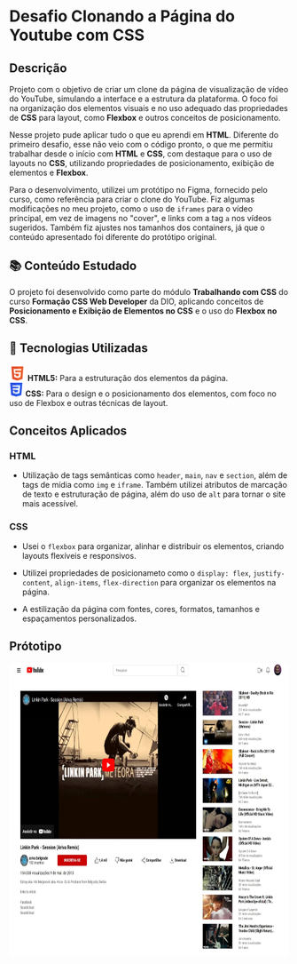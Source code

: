 # Desafio Clonando a Página do Youtube com CSS

## Descrição
Projeto com o objetivo de criar um clone da página de visualização de vídeo do YouTube, simulando a interface e a estrutura da plataforma. O foco foi na organização dos elementos visuais e no uso adequado das propriedades de **CSS** para layout, como **Flexbox** e outros conceitos de posicionamento.

Nesse projeto pude aplicar tudo o que eu aprendi em **HTML**. Diferente do primeiro desafio, esse não veio com o código pronto, o que me permitiu trabalhar desde o início com **HTML** e **CSS**, com destaque para o uso de layouts no **CSS**, utilizando propriedades de posicionamento, exibição de elementos e **Flexbox**.

Para o desenvolvimento, utilizei um protótipo no Figma, fornecido pelo curso, como referência para criar o clone do YouTube. Fiz algumas modificações no meu projeto, como o uso de `iframes` para o vídeo principal, em vez de imagens no "cover", e links com a tag `a` nos vídeos sugeridos. Também fiz ajustes nos tamanhos dos containers, já que o conteúdo apresentado foi diferente do protótipo original.

## 📚 Conteúdo Estudado

O projeto foi desenvolvido como parte do módulo **Trabalhando com CSS** do curso **Formação CSS Web Developer** da DIO, aplicando conceitos de **Posicionamento e Exibição de Elementos no CSS** e o uso do **Flexbox no CSS**.

## 🚀 Tecnologias Utilizadas

<img src="assets/images/html-5-svgrepo-com (1).svg" alt="" width="29px"> **HTML5:** Para a estruturação dos elementos da página.
<br>
<img src="assets/images/CSS3_logo.svg" alt="" width="25px"> **CSS:** Para o design e o posicionamento dos elementos, com foco no uso de Flexbox e outras técnicas de layout.

## Conceitos Aplicados

### HTML

- Utilização de tags semânticas como `header`, `main`, `nav` e `section`, além de tags de mídia como `img` e `iframe`. Também utilizei atributos de marcação de texto e estruturação de página, além do uso de `alt` para tornar o site mais acessível.

### CSS

- Usei o `flexbox` para organizar, alinhar e distribuir os elementos, criando layouts flexíveis e responsivos.

- Utilizei propriedades de posicionameto como o `display: flex`, `justify-content`, `align-items`, `flex-direction` para organizar os elementos na página.

- A estilização da página com fontes, cores, formatos, tamanhos e espaçamentos personalizados.

## Prótotipo

<img src="assets/images/Captura da Web_18-10-2024_222521_127.0.0.1.jpeg" alt="Prótotipo do projeto" height="530px">